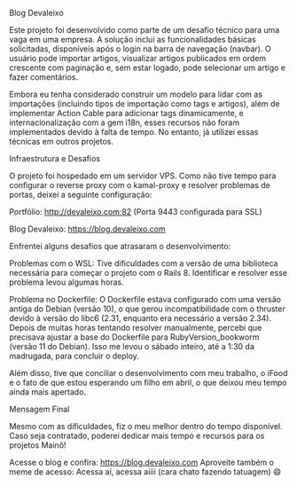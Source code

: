 Blog Devaleixo

Este projeto foi desenvolvido como parte de um desafio técnico para uma vaga em uma empresa. A solução inclui as funcionalidades básicas solicitadas, disponíveis após o login na barra de navegação (navbar). O usuário pode importar artigos, visualizar artigos publicados em ordem crescente com paginação e, sem estar logado, pode selecionar um artigo e fazer comentários.

Embora eu tenha considerado construir um modelo para lidar com as importações (incluindo tipos de importação como tags e artigos), além de implementar Action Cable para adicionar tags dinamicamente, e internacionalização com a gem i18n, esses recursos não foram implementados devido à falta de tempo. No entanto, já utilizei essas técnicas em outros projetos.

Infraestrutura e Desafios

O projeto foi hospedado em um servidor VPS. Como não tive tempo para configurar o reverse proxy com o kamal-proxy e resolver problemas de portas, deixei a seguinte configuração:

Portfólio: http://devaleixo.com:82
(Porta 9443 configurada para SSL)

Blog Devaleixo: https://blog.devaleixo.com

Enfrentei alguns desafios que atrasaram o desenvolvimento:

Problemas com o WSL: Tive dificuldades com a versão de uma biblioteca necessária para começar o projeto com o Rails 8. Identificar e resolver esse problema levou algumas horas.

Problema no Dockerfile: O Dockerfile estava configurado com uma versão antiga do Debian (versão 10), o que gerou incompatibilidade com o thruster devido à versão do libc6 (2.31, enquanto era necessário a versão 2.34). Depois de muitas horas tentando resolver manualmente, percebi que precisava ajustar a base do Dockerfile para RubyVersion_bookworm (versão 11 do Debian). Isso me levou o sábado inteiro, até a 1:30 da madrugada, para concluir o deploy.

Além disso, tive que conciliar o desenvolvimento com meu trabalho, o iFood e o fato de que estou esperando um filho em abril, o que deixou meu tempo ainda mais apertado.

Mensagem Final

Mesmo com as dificuldades, fiz o meu melhor dentro do tempo disponível. Caso seja contratado, poderei dedicar mais tempo e recursos para os projetos Mainô!

Acesse o blog e confira: https://blog.devaleixo.com
Aproveite também o meme de acesso: Acessa aí, acessa aiiii (cara chato fazendo tatuagem) 😄
